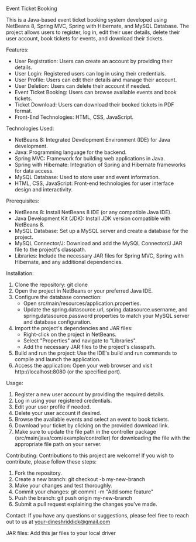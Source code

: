 

<!---
Dktechee/Dktechee is a ✨ special ✨ repository because its `README.md` (this file) appears on your GitHub profile.
You can click the Preview link to take a look at your changes.
--->
Event Ticket Booking

This is a Java-based event ticket booking system developed using NetBeans 8, Spring MVC, Spring with Hibernate, and MySQL Database. The project allows users to register, log in, edit their user details, delete their user account, book tickets for events, and download their tickets.

Features:
- User Registration: Users can create an account by providing their details.
- User Login: Registered users can log in using their credentials.
- User Profile: Users can edit their details and manage their account.
- User Deletion: Users can delete their account if needed.
- Event Ticket Booking: Users can browse available events and book tickets.
- Ticket Download: Users can download their booked tickets in PDF format.
- Front-End Technologies: HTML, CSS, JavaScript.

Technologies Used:
- NetBeans 8: Integrated Development Environment (IDE) for Java development.
- Java: Programming language for the backend.
- Spring MVC: Framework for building web applications in Java.
- Spring with Hibernate: Integration of Spring and Hibernate frameworks for data access.
- MySQL Database: Used to store user and event information.
- HTML, CSS, JavaScript: Front-end technologies for user interface design and interactivity.

Prerequisites:
- NetBeans 8: Install NetBeans 8 IDE (or any compatible Java IDE).
- Java Development Kit (JDK): Install JDK version compatible with NetBeans 8.
- MySQL Database: Set up a MySQL server and create a database for the project.
- MySQL Connector/J: Download and add the MySQL Connector/J JAR file to the project's classpath.
- Libraries: Include the necessary JAR files for Spring MVC, Spring with Hibernate, and any additional dependencies.

Installation:
1. Clone the repository: git clone <repository-url>
2. Open the project in NetBeans or your preferred Java IDE.
3. Configure the database connection:
   - Open src/main/resources/application.properties.
   - Update the spring.datasource.url, spring.datasource.username, and spring.datasource.password properties to match your MySQL server and database configuration.
4. Import the project's dependencies and JAR files:
   - Right-click on the project in NetBeans.
   - Select "Properties" and navigate to "Libraries".
   - Add the necessary JAR files to the project's classpath.
5. Build and run the project: Use the IDE's build and run commands to compile and launch the application.
6. Access the application: Open your web browser and visit http://localhost:8080 (or the specified port).

Usage:
1. Register a new user account by providing the required details.
2. Log in using your registered credentials.
3. Edit your user profile if needed.
4. Delete your user account if desired.
5. Browse the available events and select an event to book tickets.
6. Download your ticket by clicking on the provided download link.
7. Make sure to update the file path in the controller package (src/main/java/com/example/controller) for downloading the file with the appropriate file path on your server.

Contributing:
Contributions to this project are welcome! If you wish to contribute, please follow these steps:
1. Fork the repository.
2. Create a new branch: git checkout -b my-new-branch
3. Make your changes and test thoroughly.
4. Commit your changes: git commit -m "Add some feature"
5. Push the branch: git push origin my-new-branch
6. Submit a pull request explaining the changes you've made.

Contact:
If you have any questions or suggestions, please feel free to reach out to us at your-dineshriddick@gmail.com

JAR files:
Add this jar files to your local driver


